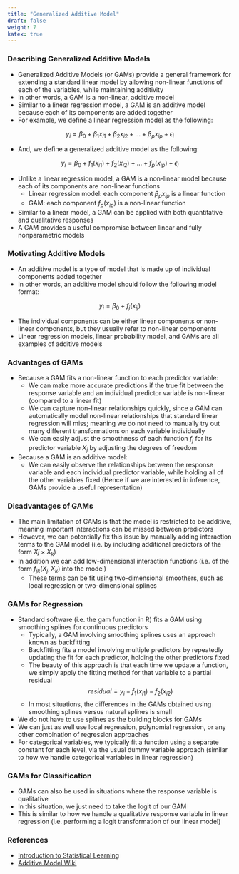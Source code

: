 ```yaml
---
title: "Generalized Additive Model"
draft: false
weight: 7
katex: true
---
```


### Describing Generalized Additive Models
- Generalized Additive Models (or GAMs) provide a general framework for extending a standard linear model by allowing non-linear functions of each of the variables, while maintaining additivity
- In other words, a GAM is a non-linear, additive model
- Similar to a linear regression model, a GAM is an additive model because each of its components are added together
- For example, we define a linear regression model as the following:

$$
y_{i} = \beta_{0} + \beta_{1}x_{i1} + \beta_{2}x_{i2} + ... + \beta_{p}x_{ip} + \epsilon_{i}
$$

- And, we define a generalized additive model as the following:

$$
y_{i} = \beta_{0} + f_{1}(x_{i1}) + f_{2}(x_{i2}) + ... + f_{p}(x_{ip}) + \epsilon_{i}
$$

- Unlike a linear regression model, a GAM is a non-linear model because each of its components are non-linear functions
	- Linear regression model: each component $\beta_{p}x_{ip}$ is a linear function
	- GAM: each component $f_{p}(x_{ip})$ is a non-linear function
- Similar to a linear model, a GAM can be applied with both quantitative and qualitative responses
- A GAM provides a useful compromise between linear and fully nonparametric models

### Motivating Additive Models
- An additive model is a type of model that is made up of individual components added together
- In other words, an additive model should follow the following model format:

$$
y_{i} = \beta_{0} + f_{j}(x_{ij})
$$

- The individual components can be either linear components or non-linear components, but they usually refer to non-linear components
- Linear regression models, linear probability model, and GAMs are all examples of additive models

### Advantages of GAMs
- Because a GAM fits a non-linear function to each predictor variable:
	- We can make more accurate predictions if the true fit between the response variable and an individual predictor variable is non-linear (compared to a linear fit)
	- We can capture non-linear relationships quickly, since a GAM can automatically model non-linear relationships that standard linear regression will miss; meaning we do not need to manually try out many different transformations on each variable individually
	- We can easily adjust the smoothness of each function $f_{j}$ for its predictor variable $X_{j}$ by adjusting the degrees of freedom
- Because a GAM is an additive model:
	- We can easily observe the relationships between the response variable and each individual predictor variable, while holding all of the other variables fixed (Hence if we are interested in inference, GAMs provide a useful representation)

### Disadvantages of GAMs
- The main limitation of GAMs is that the model is restricted to be additive, meaning important interactions can be missed between predictors
- However, we can potentially fix this issue by manually adding interaction terms to the GAM model (i.e. by including additional predictors of the form $X{j} \times X_{k}$)
- In addition we can add low-dimensional interaction functions (i.e. of the form $f_{jk}(X_{j}, X_{k})$ into the model)
	- These terms can be fit using two-dimensional smoothers, such as local regression or two-dimensional splines

### GAMs for Regression
- Standard software (i.e. the gam function in R) fits a GAM using smoothing splines for continuous predictors
	- Typically, a GAM involving smoothing splines uses an approach known as backfitting
	- Backfitting fits a model involving multiple predictors by repeatedly updating the fit for each predictor, holding the other predictors fixed
	- The beauty of this approach is that each time we update a function, we simply apply the fitting method for that variable to a partial residual
	$$
	residual = y_{i} - f_{1}(x_{i1}) -f_{2}(x_{i2})
	$$
	- In most situations, the differences in the GAMs obtained using smoothing splines versus natural splines is small
- We do not have to use splines as the building blocks for GAMs
- We can just as well use local regression, polynomial regression, or any other combination of regression approaches
- For categorical variables, we typically fit a function using a separate constant for each level, via the usual dummy variable approach (similar to how we handle categorical variables in linear regression)

### GAMs for Classification
- GAMs can also be used in situations where the response variable is qualitative
- In this situation, we just need to take the logit of our GAM
- This is similar to how we handle a qualitative response variable in linear regression (i.e. performing a logit transformation of our linear model)

### References
- [Introduction to Statistical Learning](http://faculty.marshall.usc.edu/gareth-james/ISL/ISLR%20Seventh%20Printing.pdf)
- [Additive Model Wiki](https://en.wikipedia.org/wiki/Additive_model)
